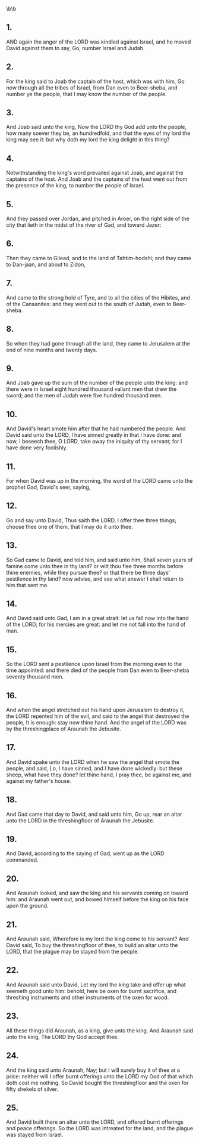 \b\b
## 1.
AND again the anger of the LORD was kindled against Israel, and he moved David against them to say, Go, number Israel and Judah.
## 2.
For the king said to Joab the captain of the host, which was with him, Go now through all the tribes of Israel, from Dan even to Beer-sheba, and number ye the people, that I may know the number of the people.
## 3.
And Joab said unto the king, Now the LORD thy God add unto the people, how many soever they be, an hundredfold, and that the eyes of my lord the king may see it: but why doth my lord the king delight in this thing?
## 4.
Notwithstanding the king's word prevailed against Joab, and against the captains of the host.  And Joab and the captains of the host went out from the presence of the king, to number the people of Israel.
## 5.
And they passed over Jordan, and pitched in Aroer, on the right side of the city that lieth in the midst of the river of Gad, and toward Jazer:
## 6.
Then they came to Gilead, and to the land of Tahtim-hodshi; and they came to Dan-jaan, and about to Zidon,
## 7.
And came to the strong hold of Tyre, and to all the cities of the Hibites, and of the Canaanites: and they went out to the south of Judah, even to Beer-sheba.
## 8.
So when they had gone through all the land, they came to Jerusalem at the end of nine months and twenty days.
## 9.
And Joab gave up the sum of the number of the people unto the king: and there were in Israel eight hundred thousand valiant men that drew the sword; and the men of Judah were five hundred thousand men.
## 10.
And David's heart smote him after that he had numbered the people.  And David said unto the LORD, I have sinned greatly in that I have done: and now, I beseech thee, O LORD, take away the iniquity of thy servant; for I have done very foolishly.
## 11.
For when David was up in the morning, the word of the LORD came unto the prophet Gad, David's seer, saying,
## 12.
Go and say unto David, Thus saith the LORD, I offer thee three things; choose thee one of them, that I may do it unto thee.
## 13.
So Gad came to David, and told him, and said unto him, Shall seven years of famine come unto thee in thy land?  or wilt thou flee three months before thine enemies, while they pursue thee?  or that there be three days' pestilence in thy land?  now advise, and see what answer I shall return to him that sent me.
## 14.
And David said unto Gad, I am in a great strait: let us fall now into the hand of the LORD; for his mercies are great: and let me not fall into the hand of man.
## 15.
So the LORD sent a pestilence upon Israel from the morning even to the time appointed: and there died of the people from Dan even to Beer-sheba seventy thousand men.
## 16.
And when the angel stretched out his hand upon Jerusalem to destroy it, the LORD repented him of the evil, and said to the angel that destroyed the people, It is enough: stay now thine hand.  And the angel of the LORD was by the threshingplace of Araunah the Jebusite.
## 17.
And David spake unto the LORD when he saw the angel that smote the people, and said, Lo, I have sinned, and I have done wickedly: but these sheep, what have they done?  let thine hand, I pray thee, be against me, and against my father's house.
## 18.
And Gad came that day to David, and said unto him, Go up, rear an altar unto the LORD in the threshingfloor of Araunah the Jebusite.
## 19.
And David, according to the saying of Gad, went up as the LORD commanded.
## 20.
And Araunah looked, and saw the king and his servants coming on toward him: and Araunah went out, and bowed himself before the king on his face upon the ground.
## 21.
And Araunah said, Wherefore is my lord the king come to his servant?  And David said, To buy the threshingfloor of thee, to build an altar unto the LORD, that the plague may be stayed from the people.
## 22.
And Araunah said unto David, Let my lord the king take and offer up what seemeth good unto him: behold, here be oxen for burnt sacrifice, and threshing instruments and other instruments of the oxen for wood.
## 23.
All these things did Araunah, as a king, give unto the king.  And Araunah said unto the king, The LORD thy God accept thee.
## 24.
And the king said unto Araunah, Nay; but I will surely buy it of thee at a price: neither will I offer burnt offerings unto the LORD my God of that which doth cost me nothing.  So David bought the threshingfloor and the oxen for fifty shekels of silver.
## 25.
And David built there an altar unto the LORD, and offered burnt offerings and peace offerings.  So the LORD was intreated for the land, and the plague was stayed from Israel.
